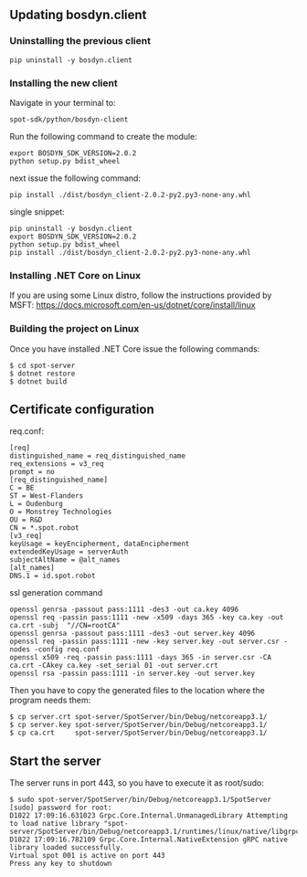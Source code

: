 ## Updating bosdyn.client

### Uninstalling the previous client
```
pip uninstall -y bosdyn.client
```
### Installing the new client
Navigate in your terminal to: 
```
spot-sdk/python/bosdyn-client
```
Run the following command to create the module:
```
export BOSDYN_SDK_VERSION=2.0.2
python setup.py bdist_wheel
```
next issue the following command:
```
pip install ./dist/bosdyn_client-2.0.2-py2.py3-none-any.whl
```

single snippet:
```
pip uninstall -y bosdyn.client
export BOSDYN_SDK_VERSION=2.0.2
python setup.py bdist_wheel
pip install ./dist/bosdyn_client-2.0.2-py2.py3-none-any.whl
```
### Installing .NET Core on Linux
If you are using some Linux distro, follow the instructions provided by MSFT:
https://docs.microsoft.com/en-us/dotnet/core/install/linux

### Building the project on Linux
Once you have installed .NET Core issue the following commands:
```
$ cd spot-server
$ dotnet restore
$ dotnet build
```

## Certificate configuration
req.conf:
```
[req]
distinguished_name = req_distinguished_name
req_extensions = v3_req
prompt = no
[req_distinguished_name]
C = BE
ST = West-Flanders
L = Oudenburg
O = Monstrey Technologies
OU = R&D
CN = *.spot.robot
[v3_req]
keyUsage = keyEncipherment, dataEncipherment
extendedKeyUsage = serverAuth
subjectAltName = @alt_names
[alt_names]
DNS.1 = id.spot.robot
```

ssl generation command
```
openssl genrsa -passout pass:1111 -des3 -out ca.key 4096
openssl req -passin pass:1111 -new -x509 -days 365 -key ca.key -out ca.crt -subj  "//CN=rootCA"
openssl genrsa -passout pass:1111 -des3 -out server.key 4096
openssl req -passin pass:1111 -new -key server.key -out server.csr -nodes -config req.conf
openssl x509 -req -passin pass:1111 -days 365 -in server.csr -CA ca.crt -CAkey ca.key -set_serial 01 -out server.crt
openssl rsa -passin pass:1111 -in server.key -out server.key
```

Then you have to copy the generated files to the location where the program needs them:
```
$ cp server.crt spot-server/SpotServer/bin/Debug/netcoreapp3.1/
$ cp server.key spot-server/SpotServer/bin/Debug/netcoreapp3.1/
$ cp ca.crt     spot-server/SpotServer/bin/Debug/netcoreapp3.1/
```

## Start the server
The server runs in port 443, so you have to execute it as root/sudo:
```
$ sudo spot-server/SpotServer/bin/Debug/netcoreapp3.1/SpotServer
[sudo] password for root: 
D1022 17:09:16.631023 Grpc.Core.Internal.UnmanagedLibrary Attempting to load native library "spot-server/SpotServer/bin/Debug/netcoreapp3.1/runtimes/linux/native/libgrpc_csharp_ext.x64.so"
D1022 17:09:16.782109 Grpc.Core.Internal.NativeExtension gRPC native library loaded successfully.
Virtual spot 001 is active on port 443
Press any key to shutdown
```
